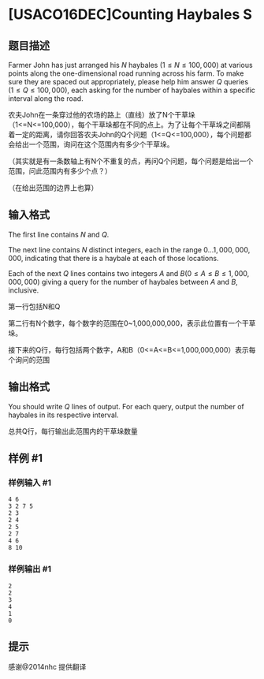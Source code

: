 # [USACO16DEC]Counting Haybales S

## 题目描述

Farmer John has just arranged his $N$ haybales ($1 \leq N \leq 100,000$) at various points along the one-dimensional road running across his farm.  To make sure they are spaced out appropriately, please help him answer $Q$ queries ($1 \leq Q \leq 100,000$), each asking for the number of haybales within a specific interval along the road.

农夫John在一条穿过他的农场的路上（直线）放了N个干草垛（1<=N<=100,000），每个干草垛都在不同的点上。为了让每个干草垛之间都隔着一定的距离，请你回答农夫John的Q个问题（1<=Q<=100,000），每个问题都会给出一个范围，询问在这个范围内有多少个干草垛。


（其实就是有一条数轴上有N个不重复的点，再问Q个问题，每个问题是给出一个范围，问此范围内有多少个点？）


（在给出范围的边界上也算）


## 输入格式

The first line contains $N$ and $Q$.


The next line contains $N$ distinct integers, each in the range $0 \ldots 1,000,000,000$, indicating that there is a haybale at each of those locations.


Each of the next $Q$ lines contains two integers $A$ and $B$($0 \leq A \leq B \leq 1,000,000,000$) giving a query for the number of haybales between $A$ and $B$, inclusive.

第一行包括N和Q


第二行有N个数字，每个数字的范围在0~1,000,000,000，表示此位置有一个干草垛。


接下来的Q行，每行包括两个数字，A和B（0<=A<=B<=1,000,000,000）表示每个询问的范围


## 输出格式

You should write $Q$ lines of output.  For each query, output the number of haybales in its respective interval.

总共Q行，每行输出此范围内的干草垛数量


## 样例 #1

### 样例输入 #1
```
4 6
3 2 7 5
2 3
2 4
2 5
2 7
4 6
8 10
```

### 样例输出 #1

```
2
2
3
4
1
0
```

## 提示

感谢@2014nhc 提供翻译


